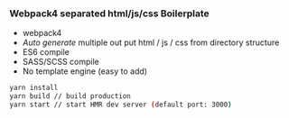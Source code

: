 ### Webpack4 separated html/js/css Boilerplate

 - webpack4
 - *Auto generate* multiple out put html / js / css from directory structure
 - ES6 compile
 - SASS/SCSS compile
 - No template engine (easy to add)

```bash
yarn install
yarn build // build production
yarn start // start HMR dev server (default port: 3000)
```